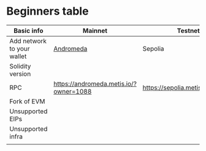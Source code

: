 # Beginners table

| Basic info                 | Mainnet                                       | Testnet                          |
| -------------------------- | --------------------------------------------- | -------------------------------- |
| Add network to your wallet | [Andromeda](https://chainlist.org/chain/1088) |  Sepolia                         |
| Solidity version           |                                               |                                  |
| RPC                        | https://andromeda.metis.io/?owner=1088        | https://sepolia.metisdevops.link |
| Fork of EVM                |                                               |                                  |
| Unsupported EIPs           |                                               |                                  |
| Unsupported infra          |                                               |                                  |
|                            |                                               |                                  |
